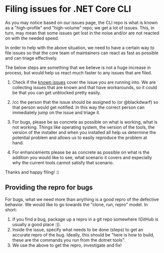Filing issues for .NET Core CLI
===============================

As you may notice based on our issues page, the CLI repo is what is known as a 
"high-profile" and "high-volume" repo; we 
get a lot of issues. This, in turn, may mean that some issues get 
lost in the noise and/or are not reacted on with the needed speed. 

In order to help with the above situation, we need to have a certain way to file 
issues so that the core team of maintainers can react as fast as 
possible and can triage effectively. 

The below steps are something that we believe is not a huge increase in process, 
but would help us react much faster to any issues that are filed. 

1. Check if the [known issues](known-issues.md) cover the issue you are running 
into. We are collecting issues that are known and that have workarounds, so it 
could be that you can get unblocked pretty easily. 

4. /cc the person that the issue should be assigned to (or @blackdwarf) so that person 
would get notified. In this way the correct person can immediately jump on the 
issue and triage it.

5. For bugs, please be as concrete as possible on what is working, what 
is not working. Things like operating system, the version of the tools, the 
version of the installer and when you installed all help us determine the 
potential problem and allows us to easily reproduce the problem at hand.

6. For enhancements please be as concrete as possible on what is the addition 
you would like to see, what scenario it covers and especially why the current 
tools cannot satisfy that scenario. 

Thanks and happy filing! :)

## Providing the repro for bugs
For bugs, what we need more than anything is a good repro of the defective 
behavior. We would like to go towards the "clone, run, repro" model. In short:

1. If you find a bug, package up a repro in a git repo somewhere (GitHub is 
usually a good place :)). 
2. Inside the issue, specify what needs to be done (steps) to get an accurate 
repro of the bug. Ideally, this should be "here is how to build, these are the 
commands you run from the dotnet tools".
3. We use the above to get the repro, investigate and fix!

